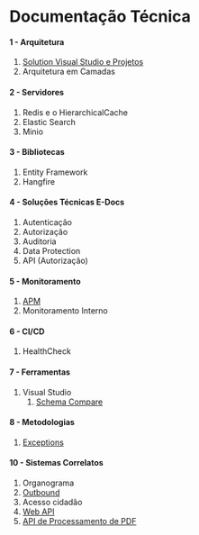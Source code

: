 # **Documentação Técnica**

#### 1 - Arquitetura
1. [Solution Visual Studio e Projetos](Arquitetura/solutionVisualStudio.md)
2. Arquitetura em Camadas

#### 2 - Servidores
1. Redis e o HierarchicalCache
2. Elastic Search
3. Minio

#### 3 - Bibliotecas
1. Entity Framework
2. Hangfire

#### 4 - Soluções Técnicas E-Docs
1. Autenticação
2. Autorização
3. Auditoria
4. Data Protection
5. API (Autorização)

#### 5 - Monitoramento
1. [APM](Monitoramento/APM.md)
2. Monitoramento Interno

#### 6 - CI/CD
1. HealthCheck

#### 7 - Ferramentas
1. Visual Studio
    1. [Schema Compare](Ferramentas/SchemaCompare.md)

#### 8 - Metodologias
1. [Exceptions](Metodologias/Exceptions.md)

#### 10 - Sistemas Correlatos
1. Organograma
2. [Outbound](SistemasCorrelatos/Outbound.md)
3. Acesso cidadão
4. [Web API](SistemasCorrelatos/WebAPI.md)
5. [API de Processamento de PDF](SistemasCorrelatos/ApiPdf.md)